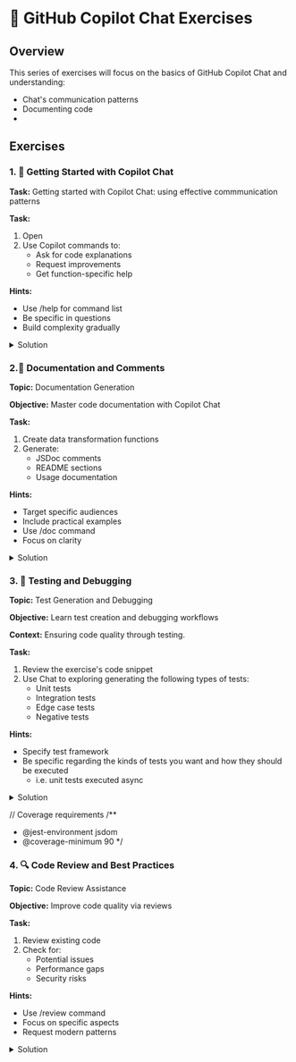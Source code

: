 # 🤖 GitHub Copilot Chat Exercises 

## Overview

This series of exercises will focus on the basics of GitHub Copilot Chat and understanding:
- Chat's communication patterns
- Documenting code
- 

## Exercises

### 1. 💬 Getting Started with Copilot Chat

**Task:** Getting started with Copilot Chat: using effective commmunication patterns

**Task:**
1. Open 
2. Use Copilot commands to:
   - Ask for code explanations
   - Request improvements
   - Get function-specific help

**Hints:**
- Use /help for command list
- Be specific in questions
- Build complexity gradually

<details>
<summary>Solution</summary>

```javascript
function calculateTotal(items) {
    return items.reduce((sum, item) => sum + item.price, 0);
}

// Sample queries:
// /explain - What does this function do?
// /suggest - How can I improve this?
// /fix - Handle empty arrays
```
</details>

### 2.📝 Documentation and Comments 

**Topic:** Documentation Generation

**Objective:** Master code documentation with Copilot Chat

**Task:**
1. Create data transformation functions
2. Generate:
   - JSDoc comments
   - README sections
   - Usage documentation

**Hints:**
- Target specific audiences
- Include practical examples
- Use /doc command
- Focus on clarity

<details>
<summary>Solution</summary>

```javascript
/**
 * Processes user data
 * @param {Object} user - User object
 * @returns {Object} Processed user data
 */
function processUserData(user) {
    const { name, email, preferences } = user;
    // Implementation
}
```
</details>

### 3. 🧪 Testing and Debugging 

**Topic:** Test Generation and Debugging

**Objective:** Learn test creation and debugging workflows

**Context:**
Ensuring code quality through testing.

**Task:**
1. Review the exercise's code snippet
2. Use Chat to exploring generating the following types of tests:
   - Unit tests
   - Integration tests
   - Edge case tests
   - Negative tests

**Hints:**
- Specify test framework
- Be specific regarding the kinds of tests you want and how they should be executed
  - i.e. unit tests executed async

<details>
<summary>Solution</summary>

```javascript
// Main function
function calculateDiscount(price, percentage) {
    return price * (1 - percentage / 100);
}

// Unit Tests
describe('calculateDiscount', () => {
    // Basic unit tests
    test('calculates 10% discount correctly', () => {
        expect(calculateDiscount(100, 10)).toBe(90);
    });
    
    test('calculates 0% discount correctly', () => {
        expect(calculateDiscount(100, 0)).toBe(100);
    });
    
    test('calculates 100% discount correctly', () => {
        expect(calculateDiscount(100, 100)).toBe(0);
    });

    // Edge cases
    test('handles negative prices', () => {
        expect(calculateDiscount(-100, 10)).toBe(-90);
    });

    test('handles negative percentages', () => {
        expect(calculateDiscount(100, -10)).toBe(110);
    });

    test('handles zero price', () => {
        expect(calculateDiscount(0, 20)).toBe(0);
    });

    test('handles decimal values', () => {
        expect(calculateDiscount(99.99, 10)).toBeCloseTo(89.991);
    });
});

// Integration test example
describe('discount integration', () => {
    test('works with shopping cart calculation', () => {
        const cart = {
            items: [
                { price: 100, discount: 10 },
                { price: 50, discount: 20 }
            ],
            calculateTotal() {
                return this.items.reduce((total, item) => 
                    total + calculateDiscount(item.price, item.discount), 0);
            }
        };
        expect(cart.calculateTotal()).toBe(130); // 90 + 40
    });
});

// Test Generation:
// /test - Generate Jest tests
// /edge - List edge cases
```
</details>

// Coverage requirements
/**
 * @jest-environment jsdom
 * @coverage-minimum 90
 */

### 4. 🔍 Code Review and Best Practices 

**Topic:** Code Review Assistance

**Objective:** Improve code quality via reviews

**Task:**
1. Review existing code
2. Check for:
   - Potential issues
   - Performance gaps
   - Security risks

**Hints:**
- Use /review command
- Focus on specific aspects
- Request modern patterns

<details>
<summary>Solution</summary>

```javascript
function fetchUserData(id) {
    return fetch(`/api/users/${id}`)
        .then(response => response.json())
        .catch(error => console.log(error));
}

// Review commands:
// /review - Full code review
// /security - Check security
// /performance - Optimization tips
```
</details>